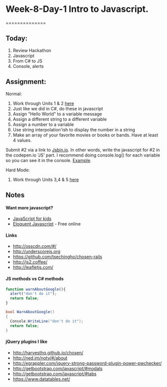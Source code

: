 # Week-8-Day-1 Intro to Javascript.
==============


Today:
-----

1. Review Hackathon
1. Javascript
1. From C# to JS
1. Console, alerts


Assignment:
--------

Normal: 

1. Work through Units 1 & 2 [here](https://www.codecademy.com/en/skills/make-an-interactive-website)
2. Just like we did in C#, do these in javascript
  1. Assign "Hello World" to a variable message
  1. Assign a different string to a different variable
  1. Assign a number to a variable
  1. Use string interpolation'ish to display the number in a string
  1. Make an array of your favorite movies or books or bands.  Have at least 4 values.

Submit #2 via a link to [Jsbin.io](http://jsbin.io/). In other words, write the javascript for #2 in the codepen.io 'JS' part. I recommend doing console.log() for each variable so you can see it in the console. [Example](https://jsbin.com/kugedufoni/edit?js,console).

Hard Mode:
1. Work through Units 3,4 & 5 [here](https://www.codecademy.com/en/skills/make-an-interactive-website)

Notes
----

#### Want more javascript?

* [JavaScript for kids](http://www.nostarch.com/jsforkids)  
* [Eloquent Javascript](http://eloquentjavascript.net/) - Free online


#### Links

* http://osscdn.com/#/
* http://underscorejs.org
* https://github.com/tsechingho/chosen-rails
* http://js2.coffee/
* http://leafletjs.com/

#### JS methods vs C# methods

```js
function warnAboutGoogle(){
  alert("don't do it");
  return false;
}
```

```c#
bool WarnAboutGoogle()
{
  Console.WriteLine("don't do it");
  return false;
}
```


#### jQuery plugins I like

* http://harvesthq.github.io/chosen/
* http://ned.im/noty/#/about
* http://egrappler.com/jquery-strong-password-plugin-power-pwchecker/
* http://getbootstrap.com/javascript/#modals
* http://getbootstrap.com/javascript/#tabs
* https://www.datatables.net/
